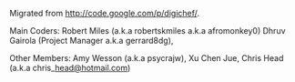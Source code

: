Migrated from http://code.google.com/p/digichef/.

Main Coders:
Robert Miles (a.k.a robertskmiles a.k.a afromonkey0)
Dhruv Gairola (Project Manager a.k.a gerrard8dg),

Other Members:
Amy Wesson (a.k.a psycrajw),
Xu Chen Jue,
Chris Head (a.k.a chris\_head@hotmail.com)